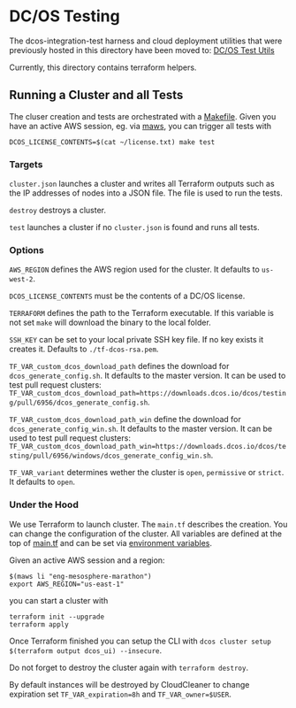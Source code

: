 # DC/OS Testing

The dcos-integration-test harness and cloud deployment utilities that were previously hosted in this directory have been
moved to: [DC/OS Test Utils](https://github.com/mesosphere/dcos-test-utils)

Currently, this directory contains terraform helpers.

## Running a Cluster and all Tests

The cluser creation and tests are orchestrated with a [Makefile](Makefile). Given you have an active AWS session, eg.
via [maws](https://github.com/mesosphere/maws), you can trigger all tests with

```
DCOS_LICENSE_CONTENTS=$(cat ~/license.txt) make test
```

### Targets

`cluster.json` launches a cluster and writes all Terraform outputs such as the IP addresses of nodes into a JSON file.
The file is used to run the tests.

`destroy` destroys a cluster.

`test` launches a cluster if no `cluster.json` is found and runs all tests.

### Options

`AWS_REGION` defines the AWS region used for the cluster. It defaults to `us-west-2`.

`DCOS_LICENSE_CONTENTS` must be the contents of a DC/OS license.

`TERRAFORM` defines the path to the Terraform executable. If this variable is not set `make` will download the binary to
the local folder.

`SSH_KEY` can be set to your local private SSH key file. If no key exists it creates it. Defaults to
`./tf-dcos-rsa.pem`.

`TF_VAR_custom_dcos_download_path` defines the download for `dcos_generate_config.sh`. It defaults to the master
version. It can be used to test pull request clusters: `TF_VAR_custom_dcos_download_path=https://downloads.dcos.io/dcos/testing/pull/6956/dcos_generate_config.sh`.

`TF_VAR_custom_dcos_download_path_win` define the download for `dcos_generate_config_win.sh`. It defaults to the master
version. It can be used to test pull request clusters: `TF_VAR_custom_dcos_download_path_win=https://downloads.dcos.io/dcos/testing/pull/6956/windows/dcos_generate_config_win.sh`.

`TF_VAR_variant` determines wether the cluster is `open`, `permissive` or `strict`. It defaults to `open`.

### Under the Hood

We use Terraform to launch cluster. The `main.tf` describes the creation.  You can change the configuration of the cluster.
All variables are defined at the top of [main.tf](main.tf) and can be set via
[environment variables](https://www.terraform.io/docs/configuration-0-11/variables.html#environment-variables).

Given an active AWS session and a region:

```
$(maws li "eng-mesosphere-marathon")
export AWS_REGION="us-east-1"
```

you can start a cluster with

```
terraform init --upgrade
terraform apply
```

Once Terraform finished you can setup the CLI with `dcos cluster setup $(terraform output dcos_ui) --insecure`.

Do not forget to destroy the cluster again with `terraform destroy`.

By default instances will be destroyed by CloudCleaner to change expiration set `TF_VAR_expiration=8h` and `TF_VAR_owner=$USER`.
